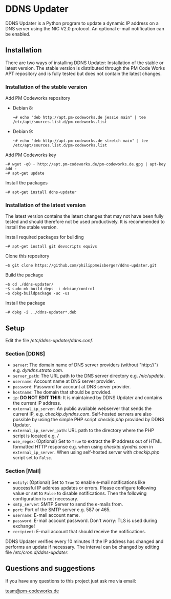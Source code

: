 DDNS Updater
============

DDNS Updater is a Python program to update a dynamic IP address on a DNS server using the NIC V2.0 protocol. An optional e-mail notification can be enabled.

Installation
------------

There are two ways of installing DDNS Updater: Installation of the stable or latest version. The stable version is distributed through the PM Code Works APT repository and is fully tested but does not contain the latest changes.

### Installation of the stable version

Add PM Codeworks repository

* Debian 8:

    `~# echo "deb http://apt.pm-codeworks.de jessie main" | tee /etc/apt/sources.list.d/pm-codeworks.list`

* Debian 9:

    `~# echo "deb http://apt.pm-codeworks.de stretch main" | tee /etc/apt/sources.list.d/pm-codeworks.list`

Add PM Codeworks key

    ~# wget -qO - http://apt.pm-codeworks.de/pm-codeworks.de.gpg | apt-key add -
    ~# apt-get update

Install the packages

    ~# apt-get install ddns-updater

### Installation of the latest version

The latest version contains the latest changes that may not have been fully tested and should therefore not be used productively. It is recommended to install the stable version.

Install required packages for building

    ~# apt-get install git devscripts equivs

Clone this repository

    ~$ git clone https://github.com/philippmeisberger/ddns-updater.git

Build the package

    ~$ cd ./ddns-updater/
    ~$ sudo mk-build-deps -i debian/control
    ~$ dpkg-buildpackage -uc -us

Install the package

    ~# dpkg -i ../ddns-updater*.deb

Setup
-----

Edit the file */etc/ddns-updater/ddns.conf*.

### Section [DDNS]
* `server`: The domain name of DNS server providers (without "http://") e.g. *dyndns.strato.com*.
* `server_path`: The URL path to the DNS server directory e.g. */nic/update*.
* `username`: Account name at DNS server provider.
* `password`: Password for account at DNS server provider.
* `hostname`: The domain that should be provided.
* `ip`: **DO NOT EDIT THIS**: It is maintained by DDNS Updater and contains the current IP address.
* `external_ip_server`: An public available webserver that sends the current IP, e.g. *checkip.dyndns.com*. Self-hosted servers are also possible by using the simple PHP script *checkip.php* provided by DDNS Updater.
* `external_ip_server_path`: URL path to the directory where the PHP script is located e.g. */*
* `use_regex`: (Optional) Set to `True` to extract the IP address out of HTML formatted HTTP response e.g. when using *checkip.dyndns.com* in `external_ip_server`. When using self-hosted server with *checkip.php* script set to `False`.

### Section [Mail]
* `notify`: (Optional) Set to `True` to enable e-mail notifications like successful IP address updates or errors. Please configure following value or set to `False` to disable notifications. Then the following configuration is not necessary.
* `smtp_server`: SMTP Server to send the e-mails from.
* `port`: Port of the SMTP server e.g. 587 or 465.
* `username`: E-mail account name.
* `password`: E-mail account password. Don't worry: TLS is used during exchange!
* `recipient`: E-mail account that should receive the notifications.

DDNS Updater verifies every 10 minutes if the IP address has changed and performs an update if necessary. The interval can be changed by editing file */etc/cron.d/ddns-updater*.

Questions and suggestions
-------------------------

If you have any questions to this project just ask me via email:

<team@pm-codeworks.de>
